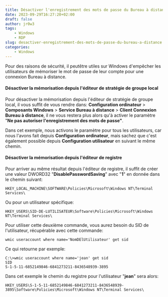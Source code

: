 ```yaml
---
title: Désactiver l'enregistrement des mots de passe du Bureau à distance
date: 2023-09-29T16:27:20+02:00
draft: false
author: jr0w3
tags:
    - Windows
    - RDP
slug: desactiver-enregistrement-des-mots-de-passe-du-bureau-a-distance
categories:
    - Windows
---
```

Pour des raisons de sécurité, il peutêtre utiles sur Windows d'empêcher les utilisateurs de mémoriser le mot de passe de leur compte pour une connexion Bureau à distance.

#### Désactiver la mémorisation depuis l'éditeur de stratégie de groupe local
Pour désactiver la mémorisation depuis l'éditeur de stratégie de groupe local, il vous suffit de vous rendre dans: **Configuration ordinateur** > **Composants Windows** > **Service Bureau à distance** > **Client Connexion Bureau à distance**, il ne vous restera plus alors qu'à activer le paramètre "**Ne pas autoriser l'enregistrement des mots de passe"**.

Dans cet exemple, nous activons le paramètre pour tous les utilisateurs, car nous l'avons fait depuis **Configuration ordinateur**, mais sachez que c'est également possible depuis **Configuration utilisateur** en suivant le même chemin.

#### Désactiver la mémorisation depuis l'éditeur de registre
Pour arriver au même résultat depuis l'éditeur de registre, il suffit de créer une valeur DWORD32 "**DisablePasswordSaving**" avec "**1**" en donnée dans le chemin suivant:

    HKEY_LOCAL_MACHINE\SOFTWARE\Policies\Microsoft\Windows NT\Terminal Services\

Ou pour un utilisateur spécifique:

    HKEY_USERS\SID-DE-LUTILISATEUR\Software\Policies\Microsoft\Windows NT\Terminal Services\

Pour utiliser cette deuxième commande, vous aurez besoin du SID de l'utilisateur, récupérable avec cette commande:

    wmic useraccount where name='NomDElUtilisateur' get sid

Ce qui retourne par exemple:

    C:\>wmic useraccount where name='jean' get sid
    SID
    S-1-5-11-6852149846-6841273211-8436548939-3895

Dans cet exemple le chemin du registre pour l'utilisateur "**jean**" sera alors:

    HKEY_USERS\S-1-5-11-6852149846-6841273211-8436548939-3895\Software\Policies\Microsoft\Windows NT\Terminal Services\
